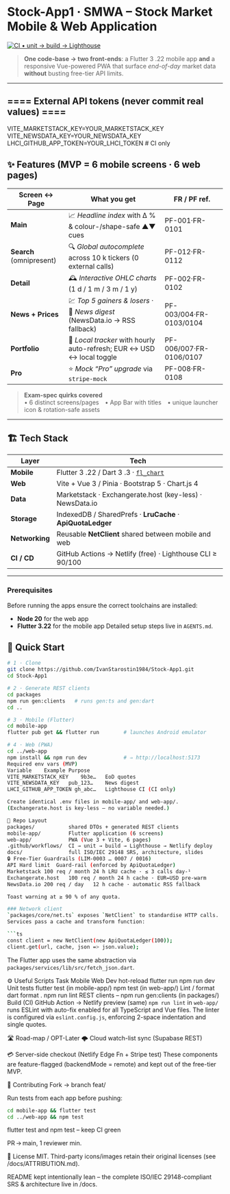# Stock-App1 · **SMWA – Stock Market Mobile & Web Application**

[![CI • unit → build → Lighthouse](https://github.com/IvanStarostin1984/Stock-App1/actions/workflows/ci.yml/badge.svg)](https://github.com/IvanStarostin1984/Stock-App1/actions)

> **One code-base → two front-ends**: a Flutter 3 .22 mobile app **and** a responsive Vue-powered PWA that surface *end-of-day* market data **without** busting free-tier API limits.

---
## ==== External API tokens (never commit real values) ====
VITE_MARKETSTACK_KEY=YOUR_MARKETSTACK_KEY
VITE_NEWSDATA_KEY=YOUR_NEWSDATA_KEY
LHCI_GITHUB_APP_TOKEN=YOUR_LHCI_TOKEN  # CI only

## ✨ Features (MVP = 6 mobile screens · 6 web pages)

| Screen ↔ Page | What you get | FR / PF ref. |
| ------------- | ------------ | ------------ |
| **Main** | 📈 *Headline index* with Δ % & colour-/shape-safe ▲▼ cues | PF-001·FR-0101 |
| **Search** (omnipresent) | 🔍 *Global autocomplete* across 10 k tickers (0 external calls) | PF-012·FR-0112 |
| **Detail** | 🕰 *Interactive OHLC charts* (1 d / 1 m / 3 m / 1 y) | PF-002·FR-0102 |
| **News + Prices** | 💹 *Top 5 gainers & losers* · 📰 *News digest* (NewsData.io → RSS fallback) | PF-003/004·FR-0103/0104 |
| **Portfolio** | 👜 *Local tracker* with hourly auto-refresh; EUR ↔ USD ↔ local toggle | PF-006/007·FR-0106/0107 |
| **Pro** | ⭐ *Mock “Pro” upgrade* via `stripe-mock` | PF-008·FR-0108 |

> **Exam-spec quirks covered**<br>
> • 6 distinct screens/pages • App Bar with titles • unique launcher icon & rotation-safe assets

---

## 🏗 Tech Stack

| Layer         | Tech                                                                         |
| ------------- | ---------------------------------------------------------------------------- |
| **Mobile**    | Flutter 3 .22 / Dart 3 .3 · [`fl_chart`](https://pub.dev/packages/fl_chart) |
| **Web**       | Vite + Vue 3 / Pinia · Bootstrap 5 · Chart.js 4                               |
| **Data**      | Marketstack · Exchangerate.host (key-less) · NewsData.io                      |
| **Storage**   | IndexedDB / SharedPrefs · **LruCache** · **ApiQuotaLedger**                   |
| **Networking**| Reusable **NetClient** shared between mobile and web |
| **CI / CD**   | GitHub Actions → Netlify (free) · Lighthouse CLI ≥ 90/100                    |

---

### Prerequisites
Before running the apps ensure the correct toolchains are installed:
* **Node 20** for the web app
* **Flutter 3.22** for the mobile app
Detailed setup steps live in `AGENTS.md`.

## 🚚 Quick Start

```bash
# 1 · Clone
git clone https://github.com/IvanStarostin1984/Stock-App1.git
cd Stock-App1

# 2 · Generate REST clients
cd packages
npm run gen:clients   # runs gen:ts and gen:dart
cd ..

# 3 · Mobile (Flutter)
cd mobile-app
flutter pub get && flutter run        # launches Android emulator

# 4 · Web (PWA)
cd ../web-app
npm install && npm run dev            # ⇒ http://localhost:5173
Required env vars (MVP)
Variable	Example	Purpose
VITE_MARKETSTACK_KEY	9b3e…	EoD quotes
VITE_NEWSDATA_KEY	pub_123…	News digest
LHCI_GITHUB_APP_TOKEN gh_abc…   Lighthouse CI (CI only)

Create identical .env files in mobile-app/ and web-app/.
(Exchangerate.host is key-less – no variable needed.)

📂 Repo Layout
packages/           shared DTOs + generated REST clients
mobile-app/         Flutter application (6 screens)
web-app/            PWA (Vue 3 + Vite, 6 pages)
.github/workflows/  CI → unit → build → Lighthouse → Netlify deploy
docs/               full ISO/IEC 29148 SRS, architecture, slides
🔒 Free-Tier Guardrails (LIM-0003 … 0007 / 0016)
API	Hard limit	Guard-rail (enforced by ApiQuotaLedger)
Marketstack	100 req / month	24 h LRU cache · ≤ 3 calls day-¹
Exchangerate.host	100 req / month	24 h cache · EUR↔USD pre-warm
NewsData.io	200 req / day	12 h cache · automatic RSS fallback

Toast warning at ≥ 90 % of any quota.

### Network client
`packages/core/net.ts` exposes `NetClient` to standardise HTTP calls.
Services pass a cache and transform function:

```ts
const client = new NetClient(new ApiQuotaLedger(100));
client.get(url, cache, json => json.value);
```
The Flutter app uses the same abstraction via `packages/services/lib/src/fetch_json.dart`.

⚙️ Useful Scripts
Task	Mobile	Web
Dev hot-reload	flutter run	npm run dev
Unit tests      flutter test (in mobile-app/)    npm test (in web-app/)
Lint / format	dart format .	npm run lint
REST clients    –               npm run gen:clients (in packages/)
Build (CI)	GitHub Action → Netlify preview	(same)
`npm run lint` in `web-app/` runs ESLint with auto-fix enabled for all TypeScript and Vue files. The linter is configured via `eslint.config.js`, enforcing 2-space indentation and single quotes.

🛣 Road-map / OPT-Later
🌩 Cloud watch-list sync (Supabase REST)

💳 Server-side checkout (Netlify Edge Fn + Stripe test)
These components are feature-flagged (backendMode = remote) and kept out of the free-tier MVP.

🤝 Contributing
Fork → branch feat/<topic>

Run tests from each app before pushing:
```bash
cd mobile-app && flutter test
cd ../web-app && npm test
```

flutter test and npm test – keep CI green

PR → main, 1 reviewer min.

📜 License
MIT. Third-party icons/images retain their original licenses (see /docs/ATTRIBUTION.md).

README kept intentionally lean – the complete ISO/IEC 29148-compliant SRS & architecture live in /docs.
